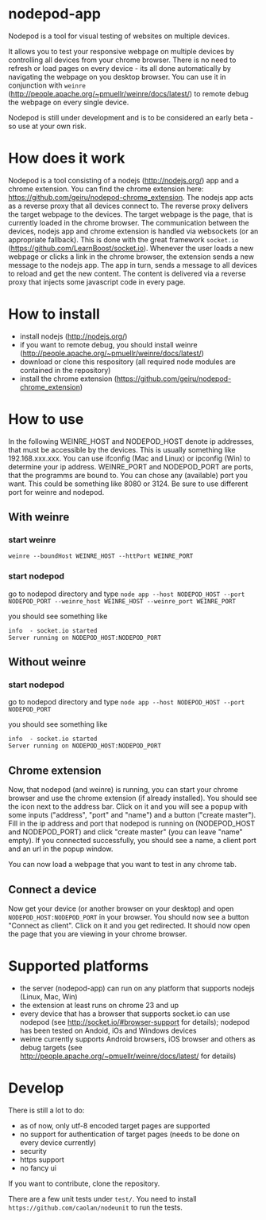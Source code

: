 nodepod-app
===========

Nodepod is a tool for visual testing of websites on multiple devices.

It allows you to test your responsive webpage on multiple devices by controlling all devices from your chrome browser.
There is no need to refresh or load pages on every device - its all done automatically by navigating the webpage on you desktop browser.
You can use it in conjunction with `weinre` (http://people.apache.org/~pmuellr/weinre/docs/latest/) to remote debug the webpage on every single device.

Nodepod is still under development and is to be considered an early beta - so use at your own risk.


# How does it work

Nodepod is a tool consisting of a nodejs (http://nodejs.org/) app and a chrome extension. You can find the chrome extension here: https://github.com/geiru/nodepod-chrome_extension.
The nodejs app acts as a reverse proxy that all devices connect to. The reverse proxy delivers the target webpage to the devices. The target webpage is the page, that is currently
loaded in the chrome browser.
The communication between the devices, nodejs app and chrome extension is handled via websockets (or an appropriate fallback). This is done with the great
framework `socket.io` (https://github.com/LearnBoost/socket.io).
Whenever the user loads a new webpage or clicks a link in the chrome browser, the extension sends a new message to the nodejs app. The app in turn, sends a message to all devices to reload
 and get the new content. The content is delivered via a reverse proxy that injects some javascript code in every page.

# How to install

- install nodejs (http://nodejs.org/)
- if you want to remote debug, you should install weinre (http://people.apache.org/~pmuellr/weinre/docs/latest/)
- download or clone this respository (all required node modules are contained in the repository)
- install the chrome extension (https://github.com/geiru/nodepod-chrome_extension)

# How to use

In the following WEINRE_HOST and NODEPOD_HOST denote ip addresses, that must be accessible by the devices. This is usually something like 192.168.xxx.xxx.
You can use ifconfig (Mac and Linux) or ipconfig (Win) to determine your ip address.
WEINRE_PORT and NODEPOD_PORT are ports, that the programms are bound to. You can chose any (available) port you want. This could be something like 8080 or 3124. Be sure to use different port for weinre and nodepod.

## With weinre

### start weinre

`weinre --boundHost WEINRE_HOST --httPort WEINRE_PORT`

### start nodepod
go to nodepod directory and type `node app --host NODEPOD_HOST --port NODEPOD_PORT --weinre_host WEINRE_HOST --weinre_port WEINRE_PORT`

you should see something like
```
info  - socket.io started
Server running on NODEPOD_HOST:NODEPOD_PORT
```


## Without weinre

### start nodepod
go to nodepod directory and type `node app --host NODEPOD_HOST --port NODEPOD_PORT`

you should see something like
```
info  - socket.io started
Server running on NODEPOD_HOST:NODEPOD_PORT
```

## Chrome extension

Now, that nodepod (and weinre) is running, you can start your chrome browser and use the chrome extension (if already installed). You should see the icon next to the address bar.
Click on it and you will see a popup with some inputs ("address", "port" and "name") and a button ("create master"). Fill in the ip address and port that nodepod is running on
(NODEPOD_HOST and NODEPOD_PORT) and click "create master" (you can leave "name" empty). If you connected successfully, you should see a name, a client port and an url in the popup window.

You can now load a webpage that you want to test in any chrome tab.

## Connect a device

Now get your device (or another browser on your desktop) and open `NODEPOD_HOST:NODEPOD_PORT` in your browser. You should now see a button "Connect as client". Click on it and you get redirected.
It should now open the page that you are viewing in your chrome browser.


# Supported platforms

- the server (nodepod-app) can run on any platform that supports nodejs (Linux, Mac, Win)
- the extension at least runs on chrome 23 and up
- every device that has a browser that supports socket.io can use nodepod (see http://socket.io/#browser-support for details); nodepod has been tested on Andoid, iOs and Windows devices
- weinre currently supports Android browsers, iOS browser and others as debug targets (see http://people.apache.org/~pmuellr/weinre/docs/latest/ for details)



# Develop

There is still a lot to do:
 - as of now, only utf-8 encoded target pages are supported
 - no support for authentication of target pages (needs to be done on every device currently)
 - security
 - https support
 - no fancy ui

If you want to contribute, clone the repository.

There are a few unit tests under `test/`. You need to install `https://github.com/caolan/nodeunit` to run the tests.



